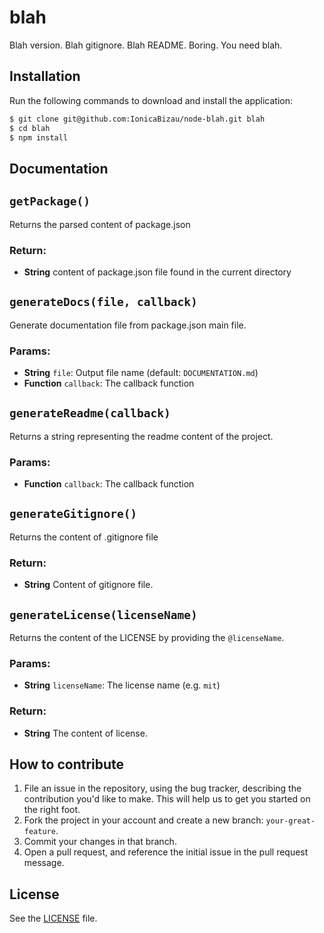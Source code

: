# blah
Blah version. Blah gitignore. Blah README. Boring. You need blah.

## Installation
Run the following commands to download and install the application:

```sh
$ git clone git@github.com:IonicaBizau/node-blah.git blah
$ cd blah
$ npm install
```

## Documentation
## `getPackage()`
Returns the parsed content of package.json

### Return:
* **String** content of package.json file found in the current directory

## `generateDocs(file, callback)`
Generate documentation file from package.json main file.

### Params:
* **String** `file`: Output file name (default: `DOCUMENTATION.md`)
* **Function** `callback`: The callback function

## `generateReadme(callback)`
Returns a string representing the readme content of the project.

### Params:
* **Function** `callback`: The callback function

## `generateGitignore()`
Returns the content of .gitignore file

### Return:
* **String** Content of gitignore file.

## `generateLicense(licenseName)`
Returns the content of the LICENSE by providing the `@licenseName`.

### Params:
* **String** `licenseName`: The license name (e.g. `mit`)

### Return:
* **String** The content of license.

## How to contribute

1. File an issue in the repository, using the bug tracker, describing the
   contribution you'd like to make. This will help us to get you started on the
   right foot.
2. Fork the project in your account and create a new branch:
   `your-great-feature`.
3. Commit your changes in that branch.
4. Open a pull request, and reference the initial issue in the pull request
   message.

## License
See the [LICENSE](./LICENSE) file.
